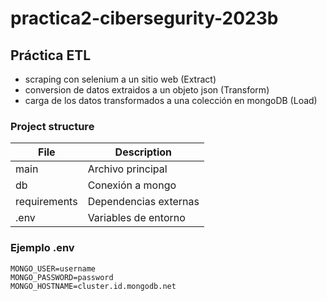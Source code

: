 # practica2-cibersegurity-2023b

## Práctica ETL
* scraping con selenium a un sitio web (Extract)
* conversion de datos extraidos a un objeto json (Transform)
* carga de los datos transformados a una colección en mongoDB (Load)

### Project structure

| File              | Description                   |
|-------------------|-------------------------------|
| main              | Archivo principal             |
| db                | Conexión a mongo              |
| requirements      | Dependencias externas         |
| .env              | Variables de entorno          |

### Ejemplo .env
```
MONGO_USER=username
MONGO_PASSWORD=password
MONGO_HOSTNAME=cluster.id.mongodb.net
```

